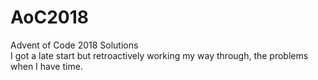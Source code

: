 # AoC2018
Advent of Code 2018 Solutions  
I got a late start but retroactively working my way through, the problems when I have time.
